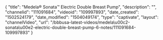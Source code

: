 {
    "title": "Medela&reg; Sonata&trade; Electric Double Breast Pump",
    "description": "",
    "channelid": "111091684",
    "videoid": "109997893",
    "date_created": "1502524179",
    "date_modified": "1504049174",
    "type": "captivate",
    "layout": "channelVideo",
    "url": "\/bbbusa-latest-videos\/medela\u00c2-sonata\u00e2-electric-double-breast-pump-6-notes\/111091684-109997893"
}
